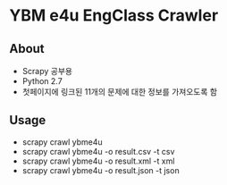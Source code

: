 YBM e4u EngClass Crawler
========================

About
-----
 * Scrapy 공부용
 * Python 2.7
 * 첫페이지에 링크된 11개의 문제에 대한 정보를 가져오도록 함


Usage
-----

 * scrapy crawl ybme4u
 * scrapy crawl ybme4u -o result.csv -t csv
 * scrapy crawl ybme4u -o result.xml -t xml
 * scrapy crawl ybme4u -o result.json -t json
